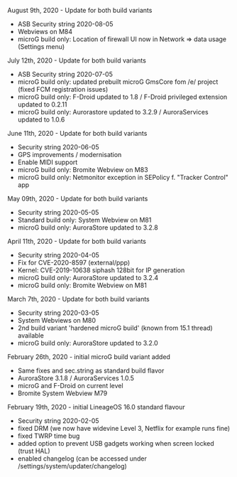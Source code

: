 August 9th, 2020 - Update for both build variants

- ASB Security string 2020-08-05
- Webviews on M84
- microG build only: Location of firewall UI now in Network => data usage (Settings menu)


July 12th, 2020 - Update for both build variants

- ASB Security string 2020-07-05
- microG build only: updated prebuilt microG GmsCore fom /e/ project (fixed FCM registration issues)
- microG build only: F-Droid updated to 1.8 / F-Droid privileged extension updated to 0.2.11
- microG build only: Aurorastore updated to 3.2.9 / AuroraServices updated to 1.0.6


June 11th, 2020 - Update for both build variants

- Security string 2020-06-05
- GPS improvements / modernisation
- Enable MIDI support
- microG build only: Bromite Webview on M83
- microG build only: Netmonitor exception in SEPolicy f. "Tracker Control" app


May 09th, 2020 - Update for both build variants

- Security string 2020-05-05
- Standard build only: System Webview on M81
- microG build only: AuroraStore updated to 3.2.8


April 11th, 2020 - Update for both build variants

- Security string 2020-04-05
- Fix for CVE-2020-8597 (external/ppp)
- Kernel: CVE-2019-10638 siphash 128bit for IP generation
- microG build only: AuroraStore updated to 3.2.4
- microG build only: Bromite Webview on M81


March 7th, 2020 - Update for both build variants

- Security string 2020-03-05
- System Webviews on M80
- 2nd build variant 'hardened microG build' (known from 15.1 thread) available
- microG build only: AuroraStore updated to 3.2.0


February 26th, 2020 - initial microG build variant added
- Same fixes and sec.string as standard build flavor
- AuroraStore 3.1.8 / AuroraServices 1.0.5
- microG and F-Droid on current level
- Bromite System Webview M79


February 19th, 2020 - initial LineageOS 16.0 standard flavour

- Security string 2020-02-05
- fixed DRM (we now have widevine Level 3, Netflix for example runs fine)
- fixed TWRP time bug
- added option to prevent USB gadgets working when screen locked (trust HAL)
- enabled changelog (can be accessed under /settings/system/updater/changelog)
